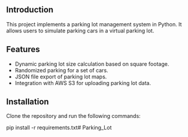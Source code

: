 ## Introduction

This project implements a parking lot management system in Python. It allows users to simulate parking cars in a virtual parking lot.

## Features

- Dynamic parking lot size calculation based on square footage.
- Randomized parking for a set of cars.
- JSON file export of parking lot maps.
- Integration with AWS S3 for uploading parking lot data.

## Installation

Clone the repository and run the following commands:

pip install -r requirements.txt# Parking_Lot
